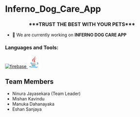 # Inferno_Dog_Care_App
<h3 align="center">***TRUST THE BEST WITH YOUR PETS***</h3>

- 🔭 We are currently working on **INFERNO DOG CARE APP**


<h3 align="left">Languages and Tools:</h3>
<p align="left"> <a href="https://developer.android.com" target="_blank">
  <a href="https://firebase.google.com/" target="_blank"> <img src="https://www.vectorlogo.zone/logos/firebase/firebase-icon.svg" alt="firebase" width="40" height="40"/> </a> <a href="https://www.java.com" target="_blank"> <img src="https://raw.githubusercontent.com/devicons/devicon/master/icons/java/java-original.svg" alt="java" width="40" height="40"/> </a> </p>
  
   ## Team Members
  
   * Ninura Jayasekara (Team Leader)
   * Mishan Kavindu
   * Manuka Dahanayaka
   * Eshan Sanjaya
